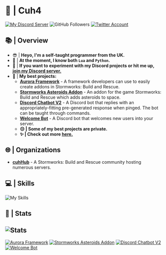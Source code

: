 # 👋 | Cuh4

[![My Discord Server](https://img.shields.io/discord/1167317932095848548?style=for-the-badge&logo=discord)](https://discord.gg/CymKaDE2pj)
![GitHub Followers](https://img.shields.io/github/followers/Cuh4?style=for-the-badge&logo=github)
[![Twitter Account](https://img.shields.io/twitter/follow/cuh4444?style=for-the-badge&logo=twitter&color=1f1e1e)](https://twitter.com/cuh4444)


## 📚 | Overview
- 😎 | **Heyo, I'm a self-taught programmer from the UK.**
- 🎫 | **At the moment, I know both `Lua` and `Python`.**
- 🎇 | **If you want to experiment with my Discord projects or hit me up, [join my Discord server.](https://discord.gg/CymKaDE2pj)**
- 🎨 | **My best projects:**
    - **[Aurora Framework](https://github.com/Cuh4/AuroraFramework)** - A framework developers can use to easily create addons in Stormworks: Build and Rescue.
    - **[Stormworks Asteroids Addon](https://github.com/Cuh4/SWAsteroidsAddon)** - An addon for the game Stormworks: Build and Rescue which adds asteroids to space.
    - **[Discord Chatbot V2](https://github.com/Cuh4/DiscordChatbotV2)** - A Discord bot that replies with an appropriately-fitting pre-generated response when pinged. The bot can be taught through commands.
    - **[Welcome Bot](https://github.com/Cuh4/WelcomeBot)** - A Discord bot that welcomes new users into your server.
    - **😔 | Some of my best projects are private.**
    - **✨ | Check out more [here.](https://github.com/Cuh4?tab=repositories)**

## 🌐 | Organizations
- **[cuhHub](https://github.com/cuhHub)** - A Stormworks: Build and Rescue community hosting numerous servers.

## 💻 | Skills
![My Skills](https://skillicons.dev/icons?icons=lua,py,,github,flask,bots,discord,css,html,md,sqlite,mysql,replit,vscode)

## 📖 | Stats
![Stats](https://github-readme-stats.vercel.app/api?username=Cuh4&theme=dark&show_icons=true&custom_title=My+Stats&ring_color=1ac5f0)
---
[![Aurora Framework](https://github-readme-stats.vercel.app/api/pin/?username=Cuh4&repo=AuroraFramework&theme=dark)](https://github.com/Cuh4/AuroraFramework)
[![Stormworks Asteroids Addon](https://github-readme-stats.vercel.app/api/pin/?username=Cuh4&repo=SWAsteroidsAddon&theme=dark)](https://github.com/Cuh4/QuoteBot)
[![Discord Chatbot V2](https://github-readme-stats.vercel.app/api/pin/?username=Cuh4&repo=DiscordChatbotV2&theme=dark)](https://github.com/Cuh4/DiscordChatbotV2)
[![Welcome Bot](https://github-readme-stats.vercel.app/api/pin/?username=Cuh4&repo=WelcomeBot&theme=dark)](https://github.com/Cuh4/WelcomeBot)